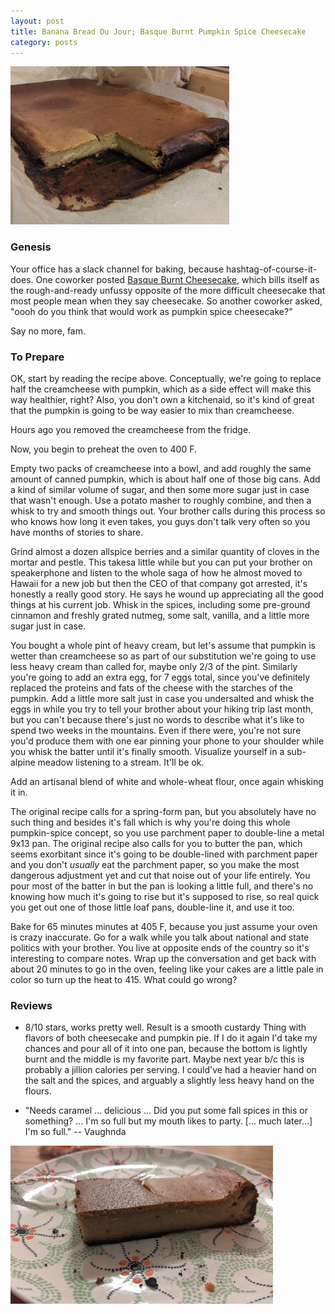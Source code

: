 ```yaml
---
layout: post
title: Banana Bread Du Jour; Basque Burnt Pumpkin Spice Cheesecake
category: posts
---
```


![Photographic Evidence](/images/2020-10-18-pumpkin-cheesecake1.jpg)

### Genesis

Your office has a slack channel for baking, because hashtag-of-course-it-does.
One coworker posted [Basque Burnt Cheesecake](https://www.bonappetit.com/recipe/basque-burnt-cheesecake), which bills itself
as the rough-and-ready unfussy opposite of the more difficult cheesecake that most people mean when they say cheesecake.
So another coworker asked,
"oooh do you think that would work as pumpkin spice cheesecake?"

Say no more, fam.

### To Prepare

OK, start by reading the recipe above. Conceptually, we're going to replace half the creamcheese with pumpkin, which as a side effect will make this way healthier, right? Also, you don't own a kitchenaid, so it's kind of great that the pumpkin is going to be way easier to mix than creamcheese.

Hours ago you removed the creamcheese from the fridge.

Now, you begin to preheat the oven to 400 F.

Empty two packs of creamcheese into a bowl, and add roughly the same amount of canned pumpkin, which is about half one of those big cans. Add a kind of similar volume of sugar, and then some more sugar just in case that wasn't enough. Use a potato masher to roughly combine, and then a whisk to try and smooth things out. Your brother calls during this process so who knows how long it even takes, you guys don't talk very often so you have months of stories to share.

Grind almost a dozen allspice berries and a similar quantity of cloves in the mortar and pestle. This takesa  little while but you can put your brother on speakerphone and listen to the whole saga of how he almost moved to Hawaii for a new job but then the CEO of that company got arrested, it's honestly a really good story.
He says he wound up appreciating all the good things at his current job. Whisk in the spices, including some pre-ground cinnamon and freshly grated nutmeg, some salt, vanilla, and a little more sugar just in case. 

You bought a whole pint of heavy cream, but let's assume that pumpkin is wetter than creamcheese so as part of our substitution we're going to use less heavy cream than called for, maybe only 2/3 of the pint. Similarly you're going to add an extra egg, for 7 eggs total, since you've definitely replaced the proteins and fats of the cheese with the starches of the pumpkin.
Add a little more salt just in case you undersalted and whisk the eggs in while you try to tell your brother about your hiking trip last month, but you can't because there's just no words to describe what it's like to spend two weeks in the mountains. Even if there were, you're not sure you'd produce them with one ear pinning your phone to your shoulder while you whisk the batter until it's finally smooth. Visualize yourself in a sub-alpine meadow listening to a stream. It'll be ok.

Add an artisanal blend of white and whole-wheat flour, once again whisking it in.

The original recipe calls for a spring-form pan, but you absolutely have no such thing and besides it's fall which is why you're doing this whole pumpkin-spice concept, so you use parchment paper to double-line a metal 9x13 pan. The original recipe also calls for you to butter the pan, which seems exorbitant since it's going to be double-lined with parchment paper and you don't _usually_ eat the parchment paper, so you make the most dangerous adjustment yet and cut that noise out of your life entirely.
You pour most of the batter in but the pan is looking a little full, and there's no knowing how much it's going to rise but it's supposed to rise, so real quick you get out one of those little loaf pans, double-line it, and use it too.

Bake for 65 minutes minutes at 405 F, because you just assume your oven is crazy inaccurate. Go for a walk while you talk about national and state politics with your brother. You live at opposite ends of the country so it's interesting to compare notes. Wrap up the conversation and get back with about 20 minutes to go in the oven, feeling like your cakes are a little pale in color so turn up the heat to 415. What could go wrong?

### Reviews

- 8/10 stars, works pretty well. Result is a smooth custardy Thing with flavors of both cheesecake and pumpkin pie. 
If I do it again I'd take my chances and pour all of it into one pan, because the bottom is lightly burnt and the middle is my favorite part. 
Maybe next year b/c this is probably a jillion calories per serving. I could've had a heavier hand on the salt and the spices, and arguably a slightly less heavy hand on the flours.

- "Needs caramel ... delicious ... Did you put some fall spices in this or something? ... I'm so full but my mouth likes to party. [... much later...] I'm so full." -- Vaughnda


![Photographic Evidence](/images/2020-10-18-pumpkin-cheesecake2.jpg)
